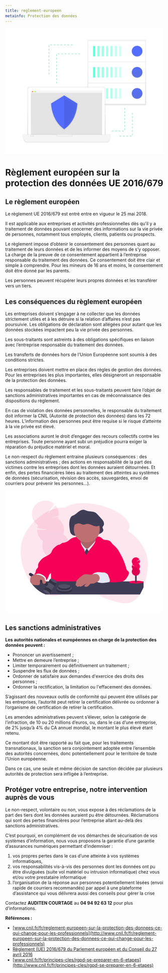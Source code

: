 ```yaml
---
title: reglement-europeen
metainfo: Protection des données
---
```


![](..\src\assets\informatique.png)

# Règlement européen sur la protection des données UE 2016/679

## Le règlement européen

Le règlement UE 2016/679 est entré entre en vigueur le 25 mai 2018. 

Il est applicable aux entreprises et activités professionnelles dès qu’il y a traitement de données pouvant concerner des informations sur la vie privée de personnes, notamment tous employés, clients, patients ou prospects.

Le règlement impose d’obtenir le consentement des personnes quant au traitement de leurs données et de les informer des moyens de s’y opposer. La charge de la preuve de ce consentement appartient à l’entreprise responsable du traitement des données. Ce consentement doit être clair et simple à comprendre. Pour les mineurs de 16 ans et moins, le consentement doit être donné par les parents.

Les personnes peuvent récupérer leurs propres données et les transférer vers un tiers.

## Les conséquences du règlement européen

Les entreprises doivent s’engager à ne collecter que les données strictement utiles et à les détruire si la relation d’affaires n’est pas poursuivie. Les obligations de déclaration sont allégées pour autant que les données stockées impactent peu la vie privée des personnes.

Les sous-traitants sont astreints à des obligations spécifiques en liaison avec l’entreprise responsable du traitement des données.

Les transferts de données hors de l’Union Européenne sont soumis à des conditions strictes.

Les entreprises doivent mettre en place des règles de gestion des données. Pour les entreprises les plus importantes, elles désigneront un responsable de la protection des données.

Les responsables de traitement et les sous-traitants peuvent faire l’objet de sanctions administratives importantes en cas de méconnaissance des dispositions du règlement.

En cas de violation des données personnelles, le responsable du traitement doit informer la CNIL (Autorité de protection des données) dans les 72 heures. L’information des personnes peut être requise si le risque d’atteinte à la vie privée est élevé.

Les associations auront le droit d’engager des recours collectifs contre les entreprises. Toute personne ayant subi un préjudice pourra exiger la réparation du préjudice matériel et moral.

Le non-respect du règlement entraine plusieurs conséquences : des sanctions administratives ; des actions en responsabilité de la part des victimes contre les entreprises dont les données auraient détournées. Et enfin, des pertes financières liées au traitement des atteintes au systèmes de données (sécurisation, révision des accès, sauvegardes, envoi de courriers pour prévenir les personnes…).

![](..\src\assets\judge.png)

## Les sanctions administratives

**Les autorités nationales et européennes en charge de la protection des données peuvent :**

- Prononcer un avertissement ;
- Mettre en demeure l’entreprise ;
- Limiter temporairement ou définitivement un traitement ;
- Suspendre les flux de données ;
- Ordonner de satisfaire aux demandes d'exercice des droits des personnes ;
- Ordonner la rectification, la limitation ou l'effacement des données.

S’agissant des nouveaux outils de conformité qui peuvent être utilisés par les entreprises, l’autorité peut retirer la certification délivrée ou ordonner à l’organisme de certification de retirer la certification.

Les amendes administratives peuvent s’élever, selon la catégorie de l’infraction, de 10 ou 20 millions d’euros, ou, dans le cas d’une entreprise, de 2% jusqu’à 4% du CA annuel mondial, le montant le plus élevé étant retenu.

Ce montant doit être rapporté au fait que, pour les traitements transnationaux, la sanction sera conjointement adoptée entre l’ensemble des autorités concernées, donc potentiellement pour le territoire de toute l’Union européenne.

Dans ce cas, une seule et même décision de sanction décidée par plusieurs autorités de protection sera infligée à l’entreprise.

## Protéger votre entreprise, notre intervention auprès de vous

Le non-respect, volontaire ou non, vous expose à des réclamations de la part des tiers dont les données auraient pu être détournées. Réclamations qui sont des pertes financières pour l’entreprise allant au-delà des sanctions administratives. 

C’est pourquoi, en complément de vos démarches de sécurisation de vos systèmes d’information, nous vous proposons la garantie d’une garantie d’assurances numériques permettant d’indemniser :

1. vos propres pertes dans le cas d’une atteinte à vos systèmes informatiques, 
2. vos responsabilités vis-à-vis des personnes dont les données ont pu être divulguées (suite vol matériel ou intrusion informatique) chez vous et/ou votre prestataire informatique
3. l’organisation de la réponse aux personnes potentiellement lésées (envoi rapide de courriers recommandés) par appel à une plateforme d’assistance qui vous délivrera aussi des conseils pour gérer la crise

Contactez **AUDITEN COURTAGE** au **04 94 92 63 12** pour plus d’informations.



**Références :**

- [www.cnil.fr/fr/reglement-europeen-sur-la-protection-des-donnees-ce-qui-change-pour-les-professionnels](http://www.cnil.fr/fr/reglement-europeen-sur-la-protection-des-donnees-ce-qui-change-pour-les-professionnels)
- [Règlement (UE) 2016/679 du Parlement européen et du Conseil du 27 avril 2016 ](https://www.cnil.fr/fr/reglement-europeen-protection-donnees)
- [www.cnil.fr/fr/principes-cles/rgpd-se-preparer-en-6-etapes](http://www.cnil.fr/fr/principes-cles/rgpd-se-preparer-en-6-etapes)